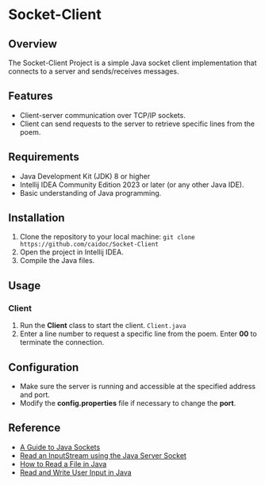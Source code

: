# Socket-Client
## Overview
The Socket-Client Project is a simple Java socket client implementation that connects to a server and sends/receives messages.

## Features
  - Client-server communication over TCP/IP sockets.
  - Client can send requests to the server to retrieve specific lines from the poem.

## Requirements
  - Java Development Kit (JDK) 8 or higher
  - Intellij IDEA Community Edition 2023 or later (or any other Java IDE).
  - Basic understanding of Java programming.

## Installation
  1. Clone the repository to your local machine:
    `git clone https://github.com/caidoc/Socket-Client`
  2. Open the project in Intellij IDEA.
  3. Compile the Java files.

## Usage
### Client
  1. Run the **Client** class to start the client.
     `Client.java`
  2. Enter a line number to request a specific line from the poem. Enter **00** to terminate the connection.

## Configuration
  - Make sure the server is running and accessible at the specified address and port.
  - Modify the **config.properties** file if necessary to change the **port**.

## Reference
  - [A Guide to Java Sockets](https://www.baeldung.com/a-guide-to-java-sockets)
  - [Read an InputStream using the Java Server Socket](https://www.baeldung.com/java-inputstream-server-socket)
  - [How to Read a File in Java](https://www.baeldung.com/reading-file-in-java)
  - [Read and Write User Input in Java](https://www.baeldung.com/java-console-input-output)
     
